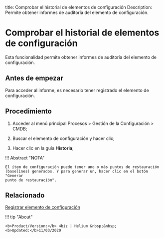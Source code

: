 title:  Comprobar el historial de elementos de configuración
Description: Permite obtener informes de auditoría del elemento de configuración. 
# Comprobar el historial de elementos de configuración

Esta funcionalidad permite obtener informes de auditoría del elemento de configuración.

Antes de empezar
----------------

Para acceder al informe, es necesario tener registrado el elemento de
configuración.

Procedimiento
-------------

1.  Acceder al menú principal Procesos \> Gestión de la Configuración \> CMDB;

2.  Buscar el elemento de configuración y hacer clic;

3.  Hacer clic en la guía **Historia**;

!!! Abstract "NOTA"

    El ítem de configuración puede tener uno o más puntos de restauración
    (baselines) generados. Y para generar un, hacer clic en el botón "Generar
    punto de restauración".

Relacionado
----------------

[Registrar elemento de configuración](/es-es/4biz-helium/processes/configuration/use/register-CI.html)

!!! tip "About"

    <b>Product/Version:</b> 4biz | Helium &nbsp;&nbsp;
    <b>Updated:</b>11/03/2020

